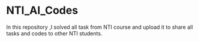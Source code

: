# NTI_AI_Codes
In this repository ,I solved all task from NTI course and upload it to share all tasks and codes to other NTI students.

